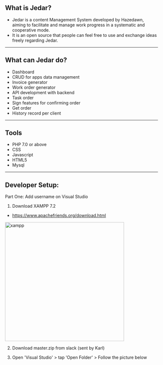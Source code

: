 ## What is Jedar?
- Jedar is a content Management System developed by Hazedawn, aiming to facilitate and manage work progress in a systematic and cooperative mode. 
- It is an open source that people can feel free to use and exchange ideas freely regarding Jedar. 
---

## What can Jedar do?
- Dashboard
- CRUD for apps data management
- Invoice generator
- Work order generator
- API development with backend
- Task order
- Sign features for confirming order
- Get order 
- History record per client
---

## Tools 
- PHP 7.0 or above
- CSS
- Javascript
- HTML5
- Mysql
---

## Developer Setup:
Part One: Add username on Visual Studio
1. Download XAMPP 7.2
- https://www.apachefriends.org/download.html
<img width="392" alt="xampp" src="https://user-images.githubusercontent.com/77263442/105158340-d688e200-5b48-11eb-8403-95c9f36c00e7.png">

2. Download master.zip from slack (sent by Karl)

3. Open 'Visual Studio' > tap 'Open Folder' > Follow the picture below 

